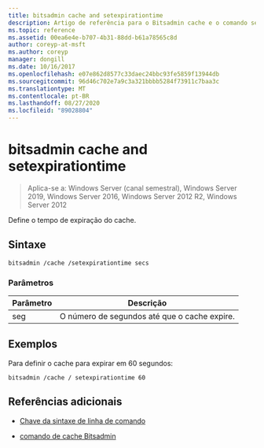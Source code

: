 ```yaml
---
title: bitsadmin cache and setexpirationtime
description: Artigo de referência para o Bitsadmin cache e o comando setexpiretime, que define o tempo de expiração do cache.
ms.topic: reference
ms.assetid: 00ea6e4e-b707-4b31-88dd-b61a78565c8d
author: coreyp-at-msft
ms.author: coreyp
manager: dongill
ms.date: 10/16/2017
ms.openlocfilehash: e07e862d8577c33daec24bbc93fe5859f13944db
ms.sourcegitcommit: 96d46c702e7a9c3a321bbbb5284f73911c7baa3c
ms.translationtype: MT
ms.contentlocale: pt-BR
ms.lasthandoff: 08/27/2020
ms.locfileid: "89028804"
---
```

# <a name="bitsadmin-cache-and-setexpirationtime"></a>bitsadmin cache and setexpirationtime

> Aplica-se a: Windows Server (canal semestral), Windows Server 2019, Windows Server 2016, Windows Server 2012 R2, Windows Server 2012

Define o tempo de expiração do cache.

## <a name="syntax"></a>Sintaxe

```
bitsadmin /cache /setexpirationtime secs
```

### <a name="parameters"></a>Parâmetros

| Parâmetro | Descrição |
| -------------- | -------------- |
| seg | O número de segundos até que o cache expire. |

## <a name="examples"></a>Exemplos

Para definir o cache para expirar em 60 segundos:

```
bitsadmin /cache / setexpirationtime 60
```

## <a name="additional-references"></a>Referências adicionais

- [Chave da sintaxe de linha de comando](command-line-syntax-key.md)

- [comando de cache Bitsadmin](bitsadmin-cache.md)
